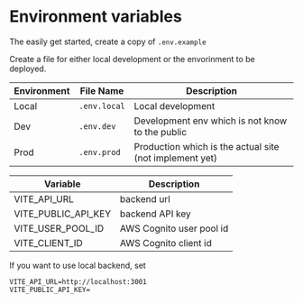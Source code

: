 # Environment variables

The easily get started, create a copy of `.env.example`

Create a file for either local development or the envorinment to be deployed.

| Environment | File Name    | Description                                             |
| ----------- | ------------ | ------------------------------------------------------- |
| Local       | `.env.local` | Local development                                       |
| Dev         | `.env.dev`   | Development env which is not know to the public         |
| Prod        | `.env.prod`  | Production which is the actual site (not implement yet) |

| Variable            | Description              |
| ------------------- | ------------------------ |
| VITE_API_URL        | backend url              |
| VITE_PUBLIC_API_KEY | backend API key          |
| VITE_USER_POOL_ID   | AWS Cognito user pool id |
| VITE_CLIENT_ID      | AWS Cognito client id    |

If you want to use local backend, set

```
VITE_API_URL=http://localhost:3001
VITE_PUBLIC_API_KEY=
```

